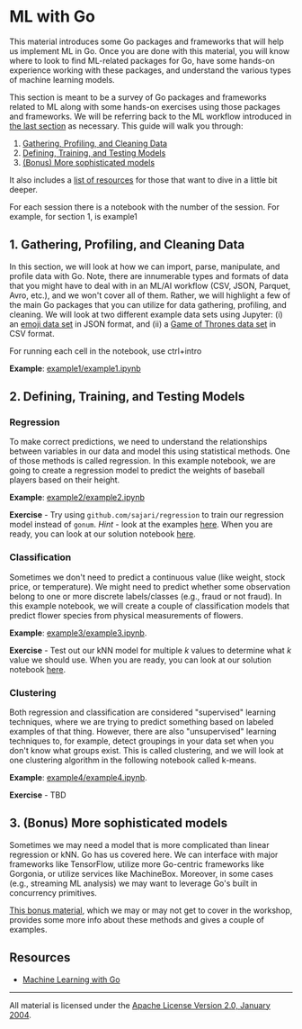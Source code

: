 # ML with Go

This material introduces some Go packages and frameworks that will help us implement ML in Go. Once you are done with this material, you will know where to look to find ML-related packages for Go, have some hands-on experience working with these packages, and understand the various types of machine learning models.

This section is meant to be a survey of Go packages and frameworks related to ML along with some hands-on exercises using those packages and frameworks. We will be referring back to the ML workflow introduced in [the last section](../ml_workflow) as necessary.  This guide will walk you through:

1. [Gathering, Profiling, and Cleaning Data](#1-gathering-profiling-and-cleaning-data)
2. [Defining, Training, and Testing Models](#2-defining-training-and-testing-models)
3. [(Bonus) More sophisticated models](#3-bonus-more-sophisticated-models)

It also includes a [list of resources](#resources) for those that want to dive in a little bit deeper.

For each session there is a notebook with the number of the session. For example, for section 1, is example1


## 1. Gathering, Profiling, and Cleaning Data

In this section, we will look at how we can import, parse, manipulate, and profile data with Go. Note, there are innumerable types and formats of data that you might have to deal with in an ML/AI workflow (CSV, JSON, Parquet, Avro,  etc.), and we won't cover all of them. Rather, we will highlight a few of the main Go packages that you can utilize for data gathering,  profiling, and cleaning.  We will look at two different example data sets using Jupyter: (i) an [emoji data set](https://www.kaggle.com/sanjayaw/emosim508) in JSON format, and (ii) a [Game of Thrones data set](https://github.com/chrisalbon/war_of_the_five_kings_dataset) in CSV format.

For running each cell in the notebook, use ctrl+intro

**Example**: [example1/example1.ipynb](example1/example1.ipynb) 

## 2. Defining, Training, and Testing Models

### Regression

To make correct predictions, we need to understand the relationships between variables in our data and model this using statistical methods. One of those methods is called regression. In this example notebook, we are going to create a regression model to predict the weights of baseball players based on their height.

**Example**: [example2/example2.ipynb](example2/example2.ipynb) 

**Exercise** - Try using `github.com/sajari/regression` to train our regression model instead of `gonum`. *Hint* - look at the examples [here](https://github.com/sajari/regression). When you are ready, you can look at our solution notebook [here](solutions/solution1.ipynb). 

### Classification

Sometimes we don't need to predict a continuous value (like weight, stock price, or temperature). We might need to predict whether some observation belong to one or more discrete labels/classes (e.g., fraud or not fraud). In this example notebook, we will create a couple of classification models that predict flower species from physical measurements of flowers.

**Example**: [example3/example3.ipynb](example3/example3.ipynb). 

**Exercise** - Test out our kNN model for multiple *k* values to determine what *k* value we should use. When you are ready, you can look at our solution notebook [here](solutions/solution2.ipynb). 

### Clustering

Both regression and classification are considered "supervised" learning techniques, where we are trying to predict something based on labeled examples of that thing. However, there are also "unsupervised" learning techniques to, for example, detect groupings in your data set when you don't know what groups exist. This is called clustering, and we will look at one clustering algorithm in the following notebook called k-means.

**Example**: [example4/example4.ipynb](example4/example4.ipynb). 

**Exercise** - TBD


## 3. (Bonus) More sophisticated models

Sometimes we may need a model that is more complicated than linear regression or kNN. Go has us covered here. We can interface with major frameworks like TensorFlow, utilize more Go-centric frameworks like Gorgonia, or utilize services like MachineBox.  Moreover, in some cases (e.g., streaming ML analysis) we may want to leverage Go's built in concurrency primitives. 

[This bonus material](bonus), which we may or may not get to cover in the workshop, provides some more info about these methods and gives a couple of examples.

## Resources

- [Machine Learning with Go](https://www.packtpub.com/big-data-and-business-intelligence/machine-learning-go)  

___
All material is licensed under the [Apache License Version 2.0, January 2004](http://www.apache.org/licenses/LICENSE-2.0).
